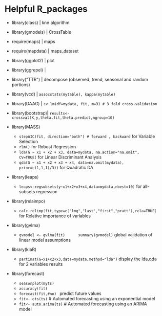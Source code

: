 # Helpful R_packages


+ library(class) | knn algorithm
+ library(gmodels) | CrossTable
+ require(maps) | maps
+ require(mapdata) | maps_dataset
+ library(ggplot2) | plot
+ library(ggrepel) | 
+ library("TTR")   | decompose (observed, trend, seasonal and random portions)  
+ library(vcd) | ```assocstats(mytable), kappa(mytable)```
+ library(DAAG) | ```cv.lm(df=mydata, fit, m=3) # 3 fold cross-validation```
+ library(bootstrap)| ```results<-crossval(X,y,theta.fit,theta.predict,ngroup=10)```

+ library(MASS)
  * ```stepAIC(fit, direction="both") # forward , backward``` for Variable Selection
  * ```rlm()``` for Robust Regression
  * ```lda(G ~ x1 + x2 + x3, data=mydata, na.action="na.omit", CV=TRUE)``` for Linear Discriminant Analysis
  * ```qda(G ~ x1 + x2 + x3 + x4, data=na.omit(mydata),  prior=c(1,1,1)/3))``` for Quadratic DA
+ library(leaps)
  * ```leaps<-regsubsets(y~x1+x2+x3+x4,data=mydata,nbest=10)``` for all-subsets regression
+ library(relaimpo)
  * ```calc.relimp(fit,type=c("lmg","last","first","pratt"),rela=TRUE)``` for Relative importance of variables
+ library(gvlma)
  * ```gvmodel <- gvlma(fit)      summary(gvmodel)```  global validation of linear model assumptions

+ library(klaR)
  * ```partimat(G~x1+x2+x3,data=mydata,method="lda")``` display the lda,qda for 2 variables results
+ library(forecast)
  * ```seasonplot(myts)```
  * ```accuracy(fit)```
  * ```forecast(fit,#no) ``` predict future values
  * ```fit<- ets(ts)```  # Automated forecasting using an exponential model
  * ```fit<- auto.arima(ts)``` # Automated forecasting using an ARIMA model

